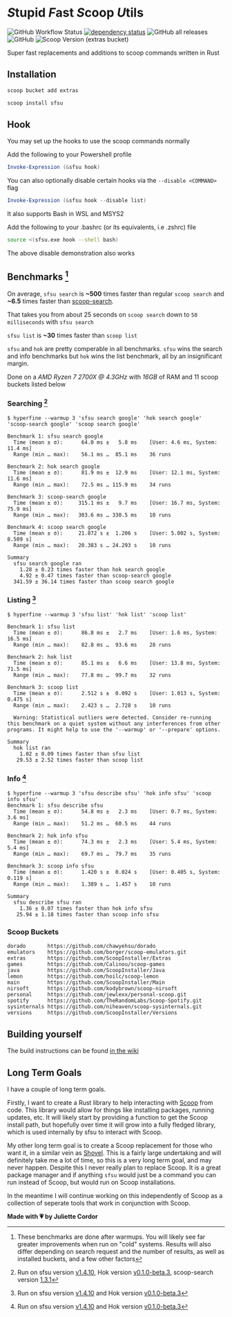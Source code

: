 # *S*tupid *F*ast *S*coop *U*tils

![GitHub Workflow Status](https://img.shields.io/github/actions/workflow/status/jewlexx/sfsu/build.yml)
[![dependency status](https://deps.rs/repo/github/jewlexx/sfsu/status.svg)](https://deps.rs/repo/github/jewlexx/sfsu)
![GitHub all releases](https://img.shields.io/github/downloads/jewlexx/sfsu/total)
![GitHub](https://img.shields.io/github/license/jewlexx/sfsu)
![Scoop Version (extras bucket)](https://img.shields.io/scoop/v/sfsu?bucket=extras)

Super fast replacements and additions to scoop commands written in Rust

## Installation

```powershell
scoop bucket add extras

scoop install sfsu
```

## Hook

You may set up the hooks to use the scoop commands normally

Add the following to your Powershell profile

```powershell
Invoke-Expression (&sfsu hook)
```

You can also optionally disable certain hooks via the `--disable <COMMAND>` flag

```powershell
Invoke-Expression (&sfsu hook --disable list)
```

It also supports Bash in WSL and MSYS2

Add the following to your .bashrc (or its equivalents, i.e .zshrc) file

```bash
source <(sfsu.exe hook --shell bash)
```

The above disable demonstration also works

## Benchmarks [^1]

On average, `sfsu search` is **~500** times faster than regular `scoop search` and **~6.5** times faster than [scoop-search](https://github.com/shilangyu/scoop-search).

That takes you from about 25 seconds on `scoop search` down to `50 milliseconds` with `sfsu search`

`sfsu list` is **~30** times faster than `scoop list`

`sfsu` and `hok` are pretty comperable in all benchmarks. `sfsu` wins the search and info benchmarks but `hok` wins the list benchmark, all by an insignificant margin.

Done on a *AMD Ryzen 7 2700X @ 4.3GHz* with *16GB* of RAM and 11 scoop buckets listed below

### Searching [^search-version]

```shell
$ hyperfine --warmup 3 'sfsu search google' 'hok search google' 'scoop-search google' 'scoop search google'

Benchmark 1: sfsu search google
  Time (mean ± σ):      64.0 ms ±   5.8 ms    [User: 4.6 ms, System: 11.4 ms]
  Range (min … max):    56.1 ms …  85.1 ms    36 runs

Benchmark 2: hok search google
  Time (mean ± σ):      81.9 ms ±  12.9 ms    [User: 12.1 ms, System: 11.6 ms]
  Range (min … max):    72.5 ms … 115.9 ms    34 runs

Benchmark 3: scoop-search google
  Time (mean ± σ):     315.1 ms ±   9.7 ms    [User: 16.7 ms, System: 75.9 ms]
  Range (min … max):   303.6 ms … 330.5 ms    10 runs

Benchmark 4: scoop search google
  Time (mean ± σ):     21.872 s ±  1.206 s    [User: 5.002 s, System: 8.509 s]
  Range (min … max):   20.383 s … 24.293 s    10 runs

Summary
  sfsu search google ran
    1.28 ± 0.23 times faster than hok search google
    4.92 ± 0.47 times faster than scoop-search google
  341.59 ± 36.14 times faster than scoop search google
```

### Listing [^list-version]

```shell
$ hyperfine --warmup 3 'sfsu list' 'hok list' 'scoop list'

Benchmark 1: sfsu list
  Time (mean ± σ):      86.8 ms ±   2.7 ms    [User: 1.6 ms, System: 16.5 ms]
  Range (min … max):    82.8 ms …  93.6 ms    28 runs

Benchmark 2: hok list
  Time (mean ± σ):      85.1 ms ±   6.6 ms    [User: 13.8 ms, System: 71.5 ms]
  Range (min … max):    77.8 ms …  99.7 ms    32 runs

Benchmark 3: scoop list
  Time (mean ± σ):      2.512 s ±  0.092 s    [User: 1.013 s, System: 0.475 s]
  Range (min … max):    2.423 s …  2.728 s    10 runs

  Warning: Statistical outliers were detected. Consider re-running this benchmark on a quiet system without any interferences from other programs. It might help to use the '--warmup' or '--prepare' options.

Summary
  hok list ran
    1.02 ± 0.09 times faster than sfsu list
   29.53 ± 2.52 times faster than scoop list
```

### Info [^info-version]

```shell
$ hyperfine --warmup 3 'sfsu describe sfsu' 'hok info sfsu' 'scoop info sfsu'
Benchmark 1: sfsu describe sfsu
  Time (mean ± σ):      54.8 ms ±   2.3 ms    [User: 0.7 ms, System: 3.6 ms]
  Range (min … max):    51.2 ms …  60.5 ms    44 runs

Benchmark 2: hok info sfsu
  Time (mean ± σ):      74.3 ms ±   2.3 ms    [User: 5.4 ms, System: 5.4 ms]
  Range (min … max):    69.7 ms …  79.7 ms    35 runs

Benchmark 3: scoop info sfsu
  Time (mean ± σ):      1.420 s ±  0.024 s    [User: 0.405 s, System: 0.119 s]
  Range (min … max):    1.389 s …  1.457 s    10 runs

Summary
  sfsu describe sfsu ran
    1.36 ± 0.07 times faster than hok info sfsu
   25.94 ± 1.18 times faster than scoop info sfsu
```

### Scoop Buckets

<!-- markdownlint-disable-next-line MD040 -->
```
dorado       https://github.com/chawyehsu/dorado
emulators    https://github.com/borger/scoop-emulators.git
extras       https://github.com/ScoopInstaller/Extras
games        https://github.com/Calinou/scoop-games
java         https://github.com/ScoopInstaller/Java
lemon        https://github.com/hoilc/scoop-lemon
main         https://github.com/ScoopInstaller/Main
nirsoft      https://github.com/kodybrown/scoop-nirsoft
personal     https://github.com/jewlexx/personal-scoop.git
spotify      https://github.com/TheRandomLabs/Scoop-Spotify.git
sysinternals https://github.com/niheaven/scoop-sysinternals.git
versions     https://github.com/ScoopInstaller/Versions
```

## Building yourself

The build instructions can be found [in the wiki](https://github.com/jewlexx/sfsu/wiki/Building)

## Long Term Goals

I have a couple of long term goals.

Firstly, I want to create a Rust library to help interacting with [Scoop](https://scoop.sh) from code. This library would allow for things like installing packages, running updates, etc.
It will likely start by providing a function to get the Scoop install path, but hopefully over time it will grow into a fully fledged library, which is used internally by sfsu to interact with Scoop.

My other long term goal is to create a Scoop replacement for those who want it, in a similar vein as [Shovel](https://github.com/Ash258/Scoop-Core). This is a fairly large undertaking and will definitely take me a lot of time, so this is a very long term goal, and may never happen. Despite this I never really plan to replace Scoop. It is a great package manager and if anything `sfsu` would just be a command you can run instead of Scoop, but would run on Scoop installations.

In the meantime I will continue working on this independently of Scoop as a collection of seperate tools that work in conjunction with Scoop.

<!-- markdownlint-disable-next-line MD036 -->
**Made with 💗 by Juliette Cordor**

[^1]: These benchmarks are done after warmups. You will likely see far greater improvements when run on "cold" systems. Results will also differ depending on search request and the number of results, as well as installed buckets, and a few other factors

[^search-version]: Run on sfsu version [v1.4.10][v1.4.10], Hok version [v0.1.0-beta.3][hokv0.1.0-beta.3], scoop-search version [1.3.1](https://github.com/shilangyu/scoop-search/releases/tag/v1.3.1)
[^info-version]: Run on sfsu version [v1.4.10][v1.4.10] and Hok version [v0.1.0-beta.3][hokv0.1.0-beta.3]
[^list-version]: Run on sfsu version [v1.4.10][v1.4.10] and Hok version [v0.1.0-beta.3][hokv0.1.0-beta.3]

[v1.4.10]: https://github.com/jewlexx/sfsu/releases/tag/v1.4.10
[hokv0.1.0-beta.3]: https://github.com/chawyehsu/hok/releases/tag/v0.1.0-beta.3
